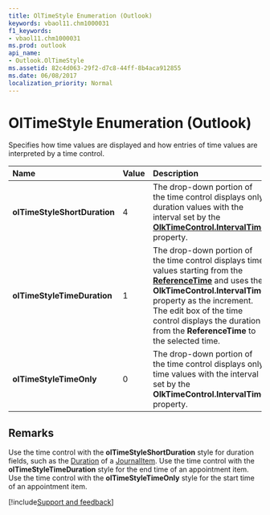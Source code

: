 ```yaml
---
title: OlTimeStyle Enumeration (Outlook)
keywords: vbaol11.chm1000031
f1_keywords:
- vbaol11.chm1000031
ms.prod: outlook
api_name:
- Outlook.OlTimeStyle
ms.assetid: 82c4d063-29f2-d7c8-44ff-8b4aca912855
ms.date: 06/08/2017
localization_priority: Normal
---
```



# OlTimeStyle Enumeration (Outlook)

Specifies how time values are displayed and how entries of time values are interpreted by a time control.



|Name|Value|Description|
|:-----|:-----|:-----|
| **olTimeStyleShortDuration**|4|The drop-down portion of the time control displays only duration values with the interval set by the  **[OlkTimeControl.IntervalTime](Outlook.OlkTimeControl.IntervalTime.md)** property.|
| **olTimeStyleTimeDuration**|1|The drop-down portion of the time control displays time values starting from the  **[ReferenceTime](Outlook.OlkTimeControl.ReferenceTime.md)** and uses the **OlkTimeControl.IntervalTime** property as the increment. The edit box of the time control displays the duration from the **ReferenceTime** to the selected time.|
| **olTimeStyleTimeOnly**|0|The drop-down portion of the time control displays only time values with the interval set by the  **OlkTimeControl.IntervalTime** property.|

## Remarks

Use the time control with the  **olTimeStyleShortDuration** style for duration fields, such as the [Duration](Outlook.JournalItem.Duration.md) of a [JournalItem](Outlook.JournalItem.md). Use the time control with the  **olTimeStyleTimeDuration** style for the end time of an appointment item. Use the time control with the **olTimeStyleTimeOnly** style for the start time of an appointment item.

[!include[Support and feedback](~/includes/feedback-boilerplate.md)]